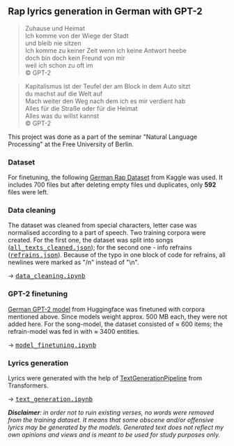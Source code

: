 <h2>Rap lyrics generation in German with GPT-2</h2> 
<blockquote>
Zuhause und Heimat<br>
Ich komme von der Wiege der Stadt<br>
und bleib nie sitzen<br>
Ich komme zu keiner Zeit wenn ich keine Antwort heebe<br>
doch bin doch kein Freund von mir<br>
weil ich schon zu oft im<br>
© GPT-2
</blockquote>
<blockquote>
Kapitalismus ist der Teufel der am Block in dem Auto sitzt<br>
du machst auf die Welt auf<br>
Mach weiter den Weg nach dem ich es mir verdient hab<br>
Alles für die Straße oder für die Heimat<br>
Alles was du willst kannst<br>
© GPT-2
</blockquote>
<p>This project was done as a part of the seminar "Natural Language Processing" at the Free University of Berlin.
<h3>Dataset</h3> 
<p>For finetuning, the following <a href="https://huggingface.co/dbmdz/german-gpt2" target="_blank">German Rap Dataset</a> from Kaggle was used. It includes 700 files but after deleting empty files und duplicates, only <b>592</b> files were left.
<h3>Data cleaning</h3> 
<p>The dataset was cleaned from special characters, letter case was normalised according to a part of speech. Two training corpora were created. For the first one, the dataset was split into songs (<kbd><a href="https://github.com/valeriiabubela/NLP_rap_lyrics_de/blob/main/all_texts_cleaned.json" target="_blank">all_texts_cleaned.json</a></kbd>); for the second one - info refrains (<kbd><a href="https://github.com/valeriiabubela/NLP_rap_lyrics_de/blob/main/refrains.json" target="_blank">refrains.json</a></kbd>). Because of the typo in one block of code for refrains, all newlines were marked as "/n" instead of "\n".
<p>→ <kbd><a href="https://github.com/valeriiabubela/NLP_rap_lyrics_de/blob/main/data_cleaning.ipynb" target="_blank">data_cleaning.ipynb</a></kbd>
<h3>GPT-2 finetuning</h3> 
<p><a href="https://huggingface.co/dbmdz/german-gpt2" target="_blank">German GPT-2 model</a> from Huggingface was finetuned with corpora mentioned above. Since models weight approx. 500 MB each, they were not added here. For the song-model, the dataset consisted of ≈ 600 items; the refrain-model was fed in with ≈ 3400 entities.
<p>→ <kbd><a href="https://github.com/valeriiabubela/NLP_rap_lyrics_de/blob/main/model_finetuning.ipynb" target="_blank">model_finetuning.ipynb</a></kbd>
<h3>Lyrics generation</h3> 
<p>Lyrics were generated with the help of <a href="https://huggingface.co/transformers/main_classes/pipelines.html#transformers.TextGenerationPipeline" target="_blank">TextGenerationPipeline</a> from Transformers.
<p>→ <kbd><a href="https://github.com/valeriiabubela/NLP_rap_lyrics_de/blob/main/text_generation.ipynb" target="_blank">text_generation.ipynb</a></kbd>
<p><i><b>Disclaimer</b>: in order not to ruin existing verses, no words were removed from the training dataset. It means that some obscene and/or offensive lyrics may be generated by the models. Generated text does not reflect my own opinions and views and is meant to be used for study purposes only.</i>
